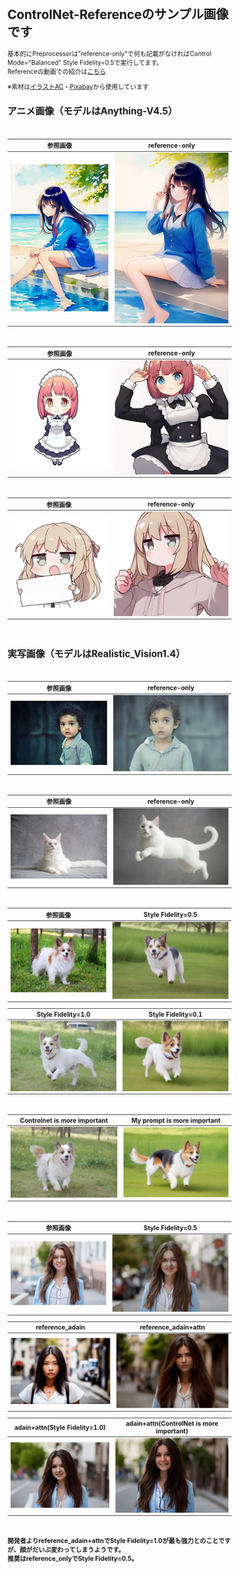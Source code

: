 # **ControlNet-Referenceのサンプル画像です**
基本的にPreprocessorは"reference-only"で何も記載がなければControl Mode="Balanced" Style Fidelity=0.5で実行してます。
<br>
Referenceの動画での紹介は[こちら](https://youtu.be/rVUXf823o6Q)

※素材は[イラストAC](https://www.ac-illust.com/)・[Pixabay](https://pixabay.com/)から使用しています

## **アニメ画像（モデルはAnything-V4.5）**
<br>

|  参照画像 |  reference-only  |
| ---- | ---- |
|  ![](images/anime.jpg)  |  ![](images/anime-only.png) |
<br>

|  参照画像 |  reference-only  |
| ---- | ---- |
|  ![](images/anime-maid.jpg)  |  ![](images/anime-maid-only.png) |
<br>

|  参照画像 |  reference-only  |
| ---- | ---- |
|  ![](images/anime-sd.jpg)  |  ![](images/anime-sd-only.png) |
<br>

## **実写画像（モデルはRealistic_Vision1.4）**
<br>

|  参照画像 |  reference-only  |
| ---- | ---- |
|  ![](images/child.jpg)  |  ![](images/child-only.png) |
<br>

|  参照画像 |  reference-only  |
| ---- | ---- |
|  ![](images/cat.jpg)  |  ![](images/cat-only.png) |
<br>

|  参照画像 |  Style Fidelity=0.5  |
| ---- | ---- |
|  ![](images/dog.jpg)  |  ![](images/dog-only-bl.png) |

|  Style Fidelity=1.0 |  Style Fidelity=0.1  |
| ---- | ---- |
|  ![](images/dog-only-SF1.0.png)  |  ![](images/dog-only-SF0.1.png) |
<br>

|  Controlnet is more important |  My prompt is more important  |
| ---- | ---- |
|  ![](images/dog-only-ci.png)  |  ![](images/dog-only-pi.png) |
<br>

|  参照画像 |  Style Fidelity=0.5  |
| ---- | ---- |
|  ![](images/woman.jpg)  |  ![](images/woman-only-bl.png) |

|  reference_adain |  reference_adain+attn  |
| ---- | ---- |
|  ![](images/woman-adain.png)  |  ![](images/woman-adain-attn.png) |

|  adain+attn(Style Fidelity=1.0) |  adain+attn(ControlNet is more important)  |
| ---- | ---- |
|  ![](images/woman-adain-attn-SF1.0.png)  |  ![](images/woman-adain-attn-ci.png) |
<br>

**開発者よりreference_adain+attnでStyle Fidelity=1.0が最も強力とのことですが、顔がだいぶ変わってしまうようです。**
<br>
**推奨はreference_onlyでStyle Fidelity=0.5。**